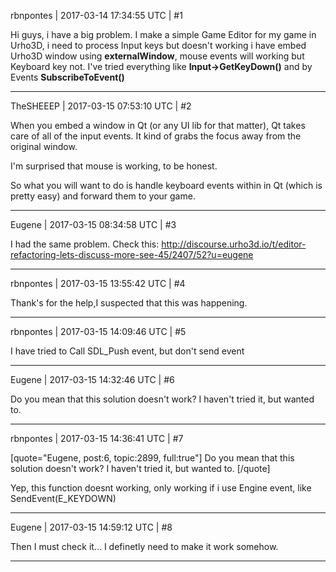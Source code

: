rbnpontes | 2017-03-14 17:34:55 UTC | #1

Hi guys, i have a big problem. I make a simple Game Editor for my game in Urho3D, i need to process Input keys
but doesn't working
i have embed Urho3D window using **externalWindow**, mouse events will working but Keyboard key not.
I've tried everything like **Input->GetKeyDown()** and by Events **SubscribeToEvent()**

-------------------------

TheSHEEEP | 2017-03-15 07:53:10 UTC | #2

When you embed a window in Qt (or any UI lib for that matter), Qt takes care of all of the input events.
It kind of grabs the focus away from the original window.

I'm surprised that mouse is working, to be honest.

So what you will want to do is handle keyboard events within in Qt (which is pretty easy) and forward them to your game.

-------------------------

Eugene | 2017-03-15 08:34:58 UTC | #3

I had the same problem. Check this:
http://discourse.urho3d.io/t/editor-refactoring-lets-discuss-more-see-45/2407/52?u=eugene

-------------------------

rbnpontes | 2017-03-15 13:55:42 UTC | #4

Thank's for the help,I suspected that this was happening.

-------------------------

rbnpontes | 2017-03-15 14:09:46 UTC | #5

I have tried to Call SDL_Push event, but don't send event

-------------------------

Eugene | 2017-03-15 14:32:46 UTC | #6

Do you mean that this solution doesn't work? I haven't tried it, but wanted to.

-------------------------

rbnpontes | 2017-03-15 14:36:41 UTC | #7

[quote="Eugene, post:6, topic:2899, full:true"]
Do you mean that this solution doesn't work? I haven't tried it, but wanted to.
[/quote]

Yep, this function doesnt working, only working if i use Engine event, like SendEvent(E_KEYDOWN)

-------------------------

Eugene | 2017-03-15 14:59:12 UTC | #8

Then I must check it... I definetly need to make it work somehow.

-------------------------

